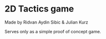 # 2D Tactics game
Made by Ridvan Aydin Sibic & Julian Kurz

Serves only as a simple proof of concept game.
